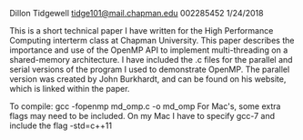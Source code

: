 Dillon Tidgewell
tidge101@mail.chapman.edu
002285452
1/24/2018

This is a short technical paper I have written for the High Performance Computing interterm class at Chapman University. This paper describes the importance and use of the OpenMP API to implement multi-threading on a shared-memory architecture. I have included the .c files for the parallel and serial versions of the program I used to demonstrate OpenMP. The parallel version was created by John Burkhardt, and can be found on his website, which is linked within the paper. 

To compile: gcc -fopenmp md_omp.c -o md_omp
For Mac's, some extra flags may need to be included. On my Mac I have to specify gcc-7 and include the flag -std=c++11
